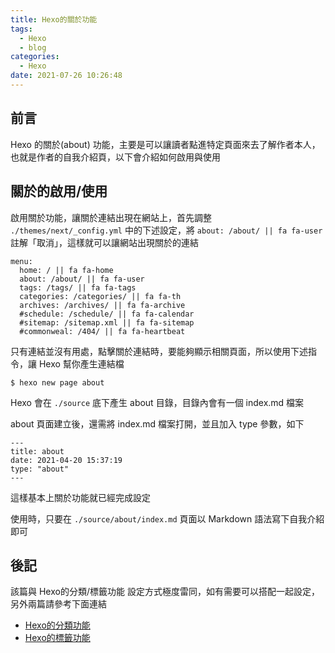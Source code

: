 ```yaml
---
title: Hexo的關於功能
tags:
  - Hexo
  - blog
categories:
  - Hexo
date: 2021-07-26 10:26:48
---
```



## 前言

Hexo 的關於(about) 功能，主要是可以讓讀者點進特定頁面來去了解作者本人，也就是作者的自我介紹頁，以下會介紹如何啟用與使用

<!--more-->

## 關於的啟用/使用

啟用關於功能，讓關於連結出現在網站上，首先調整 `./themes/next/_config.yml` 中的下述設定，將 `about: /about/ || fa fa-user` 註解「取消」，這樣就可以讓網站出現關於的連結

```
menu:
  home: / || fa fa-home
  about: /about/ || fa fa-user
  tags: /tags/ || fa fa-tags
  categories: /categories/ || fa fa-th
  archives: /archives/ || fa fa-archive
  #schedule: /schedule/ || fa fa-calendar
  #sitemap: /sitemap.xml || fa fa-sitemap
  #commonweal: /404/ || fa fa-heartbeat
```

只有連結並沒有用處，點擊關於連結時，要能夠顯示相關頁面，所以使用下述指令，讓 Hexo 幫你產生連結檔

```
$ hexo new page about
```

Hexo 會在 `./source` 底下產生 about 目錄，目錄內會有一個 index.md 檔案

about 頁面建立後，還需將 index.md 檔案打開，並且加入 type 參數，如下

```
---
title: about
date: 2021-04-20 15:37:19
type: "about"
---
```

這樣基本上關於功能就已經完成設定

使用時，只要在 `./source/about/index.md` 頁面以 Markdown 語法寫下自我介紹即可


## 後記

該篇與 Hexo的分類/標籤功能 設定方式極度雷同，如有需要可以搭配一起設定，另外兩篇請參考下面連結

- [Hexo的分類功能](https://blog.tonyjhang.tk/2021/07/23/Hexo%E7%9A%84%E5%88%86%E9%A1%9E%E5%8A%9F%E8%83%BD/)
- [Hexo的標籤功能](https://blog.tonyjhang.tk/2021/07/21/Hexo%E6%A8%99%E7%B1%A4%E7%9A%84%E4%BD%BF%E7%94%A8/)
